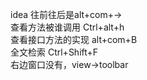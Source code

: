 idea 往前往后是alt+com+->  
查看方法被谁调用 Ctrl+alt+h  
查看接口方法的实现 alt+com+B  
全文检索 Ctrl+Shift+F  
右边窗口没有，view->toolbar

